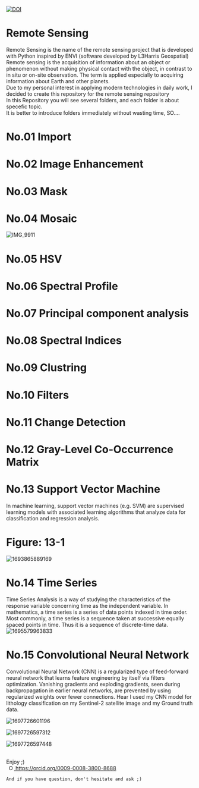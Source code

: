 [![DOI](https://zenodo.org/badge/683561862.svg)](https://zenodo.org/doi/10.5281/zenodo.10027283) <br>
# Remote Sensing
Remote Sensing is the name of the remote sensing project that is developed with Python inspired by ENVI (software developed by L3Harris Geospatial)<br>
Remote sensing is the acquisition of information about an object or phenomenon without making physical contact with the object, in contrast to in situ or on-site observation. The term is applied especially to acquiring information about Earth and other planets.<br>
Due to my personal interest in applying modern technologies in daily work, I decided to create this repository for the remote sensing repository<br>
In this Repository you will see several folders, and each folder is about specefic topic. <br>
It is better to introduce folders immediately without wasting time, SO....<br>
# No.01 Import

# No.02 Image Enhancement

# No.03 Mask

# No.04 Mosaic
![IMG_9911](https://github.com/aradfarahani/Remote-Sensing/assets/90475349/5463cdc0-c6a4-4fe0-9592-7f145a355122)

# No.05 HSV
# No.06 Spectral Profile
# No.07 Principal component analysis
# No.08 Spectral Indices
# No.09 Clustring
# No.10 Filters
# No.11 Change Detection
# No.12 Gray-Level Co-Occurrence Matrix
# No.13 Support Vector Machine
In machine learning, support vector machines (e.g. SVM) are supervised learning models with associated learning algorithms that analyze data for classification and regression analysis.
# Figure: 13-1
![1693865889169](https://github.com/aradfarahani/Remote-Sensing/assets/90475349/f9efad77-e97c-4b7a-988f-a5d09fdd8cc1)

# No.14 Time Series
Time Series Analysis is a way of studying the characteristics of the response variable concerning time as the independent variable. In mathematics, a time series is a series of data points indexed in time order. Most commonly, a time series is a sequence taken at successive equally spaced points in time. Thus it is a sequence of discrete-time data.
![1695579963833](https://github.com/aradfarahani/Remote-Sensing/assets/90475349/ab1484d2-b6ce-4670-874b-380650ee99e1)

# No.15 Convolutional Neural Network
Convolutional Neural Network (CNN) is a regularized type of feed-forward neural network that learns feature engineering by itself via filters optimization. Vanishing gradients and exploding gradients, seen during backpropagation in earlier neural networks, are prevented by using regularized weights over fewer connections. Hear I used my CNN model for lithology classification on my Sentinel-2 satellite image and my Ground truth data.

![1697726601196](https://github.com/aradfarahani/Remote-Sensing/assets/90475349/119d1620-b6a1-401c-ad62-ba6091ac32c9)

![1697726597312](https://github.com/aradfarahani/Remote-Sensing/assets/90475349/3afd885e-9667-4020-a0d8-6e80e94cb468)

![1697726597448](https://github.com/aradfarahani/Remote-Sensing/assets/90475349/b1414a92-9dff-4919-ab80-0292dfaca49b)

<br>Enjoy ;)<br> <a
    id="cy-effective-orcid-url"
    class="underline"
     href="https://orcid.org/0009-0008-3800-8688"
     target="orcid.widget"
     rel="me noopener noreferrer"
     style="vertical-align: top">
     <img
        src="https://orcid.org/sites/default/files/images/orcid_16x16.png"
        style="width: 1em; margin-inline-start: 0.5em"
        alt="ORCID iD icon"/>
      https://orcid.org/0009-0008-3800-8688
    </a><br>
    
    And if you have question, don't hesitate and ask ;)

